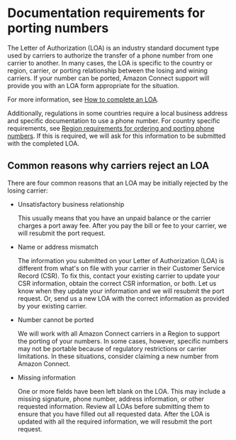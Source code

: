 # Documentation requirements for porting numbers<a name="porting-documentation-requirements"></a>

The Letter of Authorization \(LOA\) is an industry standard document type used by carriers to authorize the transfer of a phone number from one carrier to another\. In many cases, the LOA is specific to the country or region, carrier, or porting relationship between the losing and wining carriers\. If your number can be ported, Amazon Connect support will provide you with an LOA form appropriate for the situation\. 

 For more information, see [How to complete an LOA](about-porting.md#how-to-complete-loa)\. 

Additionally, regulations in some countries require a local business address and specific documentation to use a phone number\. For country specific requirements, see [Region requirements for ordering and porting phone numbers](phone-number-requirements.md)\. If this is required, we will ask for this information to be submitted with the completed LOA\.

## Common reasons why carriers reject an LOA<a name="why-port-request-rejected"></a>

There are four common reasons that an LOA may be initially rejected by the losing carrier: 
+ Unsatisfactory business relationship

  This usually means that you have an unpaid balance or the carrier charges a port away fee\. After you pay the bill or fee to your carrier, we will resubmit the port request\.
+ Name or address mismatch

  The information you submitted on your Letter of Authorization \(LOA\) is different from what's on file with your carrier in their Customer Service Record \(CSR\)\. To fix this, contact your existing carrier to update your CSR information, obtain the correct CSR information, or both\. Let us know when they update your information and we will resubmit the port request\. Or, send us a new LOA with the correct information as provided by your existing carrier\. 
+ Number cannot be ported

  We will work with all Amazon Connect carriers in a Region to support the porting of your numbers\. In some cases, however, specific numbers may not be portable because of regulatory restrictions or carrier limitations\. In these situations, consider claiming a new number from Amazon Connect\.
+ Missing information

  One or more fields have been left blank on the LOA\. This may include a missing signature, phone number, address information, or other requested information\. Review all LOAs before submitting them to ensure that you have filled out all requested data\. After the LOA is updated with all the required information, we will resubmit the port request\.